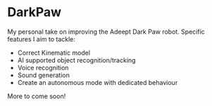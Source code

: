 # DarkPaw

My personal take on improving the Adeept Dark Paw robot. Specific features I aim to tackle:
* Correct Kinematic model
* AI supported object recognition/tracking
* Voice recognition
* Sound generation
* Create an autonomous mode with dedicated behaviour

More to come soon!
